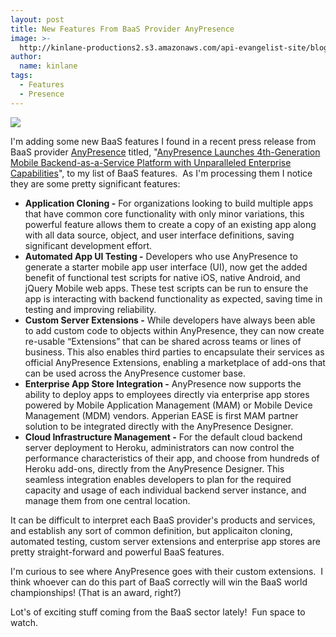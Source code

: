 ```yaml
---
layout: post
title: New Features From BaaS Provider AnyPresence
image: >-
  http://kinlane-productions2.s3.amazonaws.com/api-evangelist-site/blog/anypresense-logo.png
author:
  name: kinlane
tags:
  - Features
  - Presence
---
```

[![](http://kinlane-productions2.s3.amazonaws.com/api-evangelist-site/company/anypresense_logo_New.png)](http://www.anypresence.com/)

I'm adding some new BaaS features I found in a recent press release from BaaS provider [AnyPresence](http://www.anypresence.com/ "AnyPresence") titled, "[AnyPresence Launches 4th-Generation Mobile Backend-as-a-Service Platform with Unparalleled Enterprise Capabilities](http://www.anypresence.com/press-release/AnyPresence_Launches_4th-Generation_Mobile_Backend_as_a_Service_Platform.php)", to my list of BaaS features.  As I'm processing them I notice they are some pretty significant features:

*   **Application Cloning -** For organizations looking to build multiple apps that have common core functionality with only minor variations, this powerful feature allows them to create a copy of an existing app along with all data source, object, and user interface definitions, saving significant development effort.
*   **Automated App UI Testing -** Developers who use AnyPresence to generate a starter mobile app user interface (UI), now get the added benefit of functional test scripts for native iOS, native Android, and jQuery Mobile web apps. These test scripts can be run to ensure the app is interacting with backend functionality as expected, saving time in testing and improving reliability.
*   **Custom Server Extensions -** While developers have always been able to add custom code to objects within AnyPresence, they can now create re-usable “Extensions” that can be shared across teams or lines of business. This also enables third parties to encapsulate their services as official AnyPresence Extensions, enabling a marketplace of add-ons that can be used across the AnyPresence customer base.
*   **Enterprise App Store Integration -** AnyPresence now supports the ability to deploy apps to employees directly via enterprise app stores powered by Mobile Application Management (MAM) or Mobile Device Management (MDM) vendors. Apperian EASE is first MAM partner solution to be integrated directly with the AnyPresence Designer.
*   **Cloud Infrastructure Management -** For the default cloud backend server deployment to Heroku, administrators can now control the performance characteristics of their app, and choose from hundreds of Heroku add-ons, directly from the AnyPresence Designer. This seamless integration enables developers to plan for the required capacity and usage of each individual backend server instance, and manage them from one central location.

It can be difficult to interpret each BaaS provider's products and services, and establish any sort of common definition, but applicaiton cloning, automated testing, custom server extensions and enterprise app stores are pretty straight-forward and powerful BaaS features.

I'm curious to see where AnyPresence goes with their custom extensions.  I think whoever can do this part of BaaS correctly will win the BaaS world championships! (That is an award, right?)

Lot's of exciting stuff coming from the BaaS sector lately!  Fun space to watch.